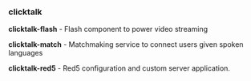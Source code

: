 ### clicktalk

**clicktalk-flash** - Flash component to power video streaming

**clicktalk-match** - Matchmaking service to connect users given spoken languages

**clicktalk-red5** - Red5 configuration and custom server application.
